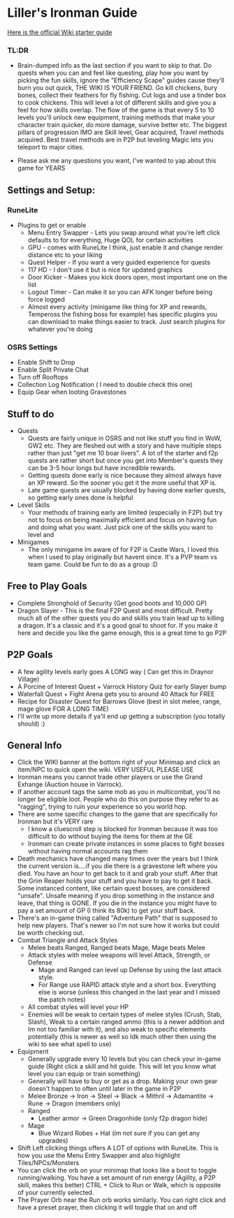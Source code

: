 # Liller's Ironman Guide
[Here is the official Wiki starter guide](https://oldschool.runescape.wiki/w/New_player_guide)
### TL:DR 
- Brain-dumped info as the last section if you want to skip to that. Do quests when you can and feel like questing, play how you want by picking the fun skills, ignore the "Efficiency Scape" guides cause they'll burn you out quick, THE WIKI IS YOUR FRIEND. Go kill chickens, bury bones, collect their feathers for fly fishing. Cut logs and use a tinder box to cook chickens. This will level a lot of different skills and give you a feel for how skills overlap. The flow of the game is that every 5 to 10 levels you'll unlock new equipment, training methods that make your character train quicker, do more damage, survive better etc. The biggest pillars of progression IMO are Skill level, Gear acquired, Travel methods acquired. Best travel methods are in P2P but leveling Magic lets you teleport to major cities.

- Please ask me any questions you want, I've wanted to yap about this game for YEARS

## Settings and Setup:

### RuneLite
- Plugins to get or enable
    - Menu Entry Swapper - Lets you swap around what you're left click defaults to for everything, Huge QOL for certain activities
    - GPU - comes with RuneLite I think, just enable it and change render distance etc to your liking
    - Quest Helper - If you want a very guided experience for quests
    - 117 HD - I don't use it but is nice for updated graphics
    - Door Kicker - Makes you kick doors open, most important one on the list
    - Logout Timer - Can make it so you can AFK longer before being force logged
    - Almost every activity (minigame like thing for XP and rewards, Tempeross the fishing boss for example) has specific plugins you can download to make things easier to track. Just search plugins for whatever you're doing
    

### OSRS Settings
- Enable Shift to Drop
- Enable Split Private Chat
- Turn off Rooftops
- Collection Log Notification ( I need to double check this one)
- Equip Gear when looting Gravestones

## Stuff to do
- Quests
    - Quests are fairly unique in OSRS and not like stuff you find in WoW, GW2 etc. They are fleshed out with a story and have multiple steps rather than just "get me 10 boar livers". A lot of the starter and f2p quests are rather short but once you get into Member's quests they can be 3-5 hour longs but have incredible rewards.
    - Getting quests done early is nice because they almost always have an XP reward. So the sooner you get it the more useful that XP is. 
    - Late game quests are usually blocked by having done earlier quests, so getting early ones done is helpful
- Level Skills
    - Your methods of training early are limited (especially in F2P) but try not to focus on being maximally efficient and focus on having fun and doing what you want. Just pick one of the skills you want to level and 
- Minigames
    - The only minigame Im aware of for F2P is Castle Wars, I loved this when I used to play originally but havent since. It's a PVP team vs team game. Could be fun to do as a group :D
## Free to Play Goals
- Complete Stronghold of Security (Get good boots and 10,000 GP)
- Dragon Slayer - This is the final F2P Quest and most difficult. Pretty much all of the other quests you do and skills you train lead up to killing a dragon. It's a classic and it's a good goal to shoot for. If you make it here and decide you like the game enough, this is a great time to go P2P

## P2P Goals
- A few agility levels early goes A LONG way ( Can get this in Draynor Village)
- A Porcine of Interest Quest + Varrock History Quiz for early Slayer bump
- Waterfall Quest + Fight Arena gets you to around 40 Attack for FREE
- Recipe for Disaster Quest for Barrows Glove (best in slot melee, range, mage glove FOR A LONG TIME)
- I'll write up more details if ya'll end up getting a subscription (you totally should) :) 
	
## General Info
- Click the WIKI banner at the bottom right of your Minimap and click an item/NPC to quick open the wiki. VERY USEFUL PLEASE USE
- Ironman means you cannot trade other players or use the Grand Exhange (Auction house in Varrock). 
- If another account tags the same mob as you in multicombat, you'll no longer be eligible loot. People who do this on purpose they refer to as "ragging", trying to ruin your experience so you world hop. 
- There are some specific changes to the game that are specifically for Ironman but it's VERY rare
    - I know a cluescroll step is blocked for Ironman because it was too difficult to do without buying the items for them at the GE
    - Ironman can create private instances in some places to fight bosses without having normal accounts rag them
- Death mechanics have changed many times over the years but I think the current version is....if you die there is a gravestone left where you died. You have an hour to get back to it and grab your stuff. After that the Grim Reaper holds your stuff and you have to pay to get it back. Some instanced content, like certain quest bosses, are considered "unsafe". Unsafe meaning if you drop something in the instance and leave, that thing is GONE. If you die in the instance you might have to pay a set amount of GP (I think its 80k) to get your stuff back.
- There's an in-game thing called "Adventure Path" that is supposed to help new players. That's newer so I'm not sure how it works but could be worth checking out.
- Combat Triangle and Attack Styles
    - Melee beats Ranged, Ranged beats Mage, Mage beats Melee
    - Attack styles with melee weapons will level Attack, Strength, or Defense
        - Mage and Ranged can level up Defense by using the last attack style.
        - For Range use RAPID attack style and a short box. Everything else is worse (unless this changed in the last year and I missed the patch notes)
    - All combat styles will level your HP
    - Enemies will be weak to certain types of melee styles (Crush, Stab, Slash), Weak to a certain ranged ammo (this is a newer addition and Im not too familiar with it), and also weak to specific elements potentially (this is newer as well so Idk much other then using the wiki to see what spell to use)
- Equipment
    - Generally upgrade every 10 levels but you can check your in-game guide (Right click a skill and hit guide. This will let you know what level you can equip or train something)
    - Generally will have to buy or get as a drop. Making your own gear doesn't happen to often until later in the game in P2P
    - Melee
        Bronze -> Iron -> Steel -> Black -> Mithril -> Adamantite -> Rune -> Dragon (members only)
    - Ranged
        - Leather armor -> Green Dragonhide (only f2p dragon hide)
    - Mage 
        - Blue Wizard Robes + Hat (im not sure if you can get any upgrades)
- Shift Left clicking things offers A LOT of options with RuneLite. This is how you use the Menu Entry Swapper and also highlight Tiles/NPCs/Monsters
- You can click the orb on your minimap that looks like a boot to toggle running/walking. You have a set amount of run energy (Agility, a P2P skill, makes this better) CTRL + Click to Run or Walk, which is opposite of your currently selected.
- The Prayer Orb near the Run orb works similarly. You can right click and have a preset prayer, then clicking it will toggle that on and off
